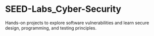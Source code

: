 # SEED-Labs_Cyber-Security
Hands-on projects to explore software vulnerabilities and learn secure design, programming, and testing principles.
